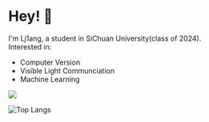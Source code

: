 # Hey! :wave:
I'm Lj1ang, a student in SiChuan University(class of 2024).    
Interested in:
- Computer Version
- Visible Light Communciation
- Machine Learning

![](https://github-readme-stats.vercel.app/api?username=lj1ang)


![Top Langs](https://github-readme-stats.vercel.app/api/top-langs/?username=Junzhou-712&layout=compact)
